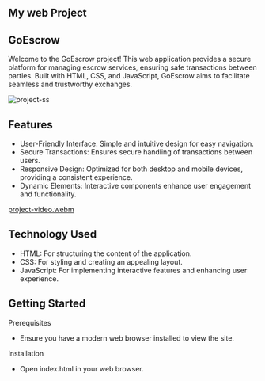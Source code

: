 ## My web Project

## GoEscrow

Welcome to the GoEscrow project! This web application provides a secure platform for managing escrow services, ensuring safe transactions between parties. Built with HTML, CSS, and JavaScript, GoEscrow aims to facilitate seamless and trustworthy exchanges.

![project-ss](https://github.com/user-attachments/assets/00cdf5bb-639c-45a0-8938-e1f607b48865)

## Features
- User-Friendly Interface: Simple and intuitive design for easy navigation.
- Secure Transactions: Ensures secure handling of transactions between users.
- Responsive Design: Optimized for both desktop and mobile devices, providing a consistent experience.
- Dynamic Elements: Interactive components enhance user engagement and functionality.

[project-video.webm](https://github.com/user-attachments/assets/8f9b1d77-8252-4e41-bfe5-65f1ef5e3536)

## Technology Used
- HTML: For structuring the content of the application.
- CSS: For styling and creating an appealing layout.
- JavaScript: For implementing interactive features and enhancing user experience.

## Getting Started
Prerequisites
- Ensure you have a modern web browser installed to view the site.

Installation
- Open index.html in your web browser.
